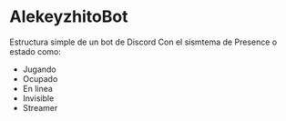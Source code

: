 # AlekeyzhitoBot
Estructura simple de un bot de Discord
Con el sismtema de Presence o estado como:
- Jugando
- Ocupado
- En linea
- Invisible
- Streamer

